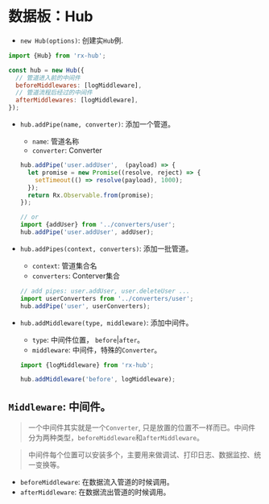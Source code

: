 # 数据板：Hub

- `new Hub(options)`: 创建实`Hub`例.

```js
import {Hub} from 'rx-hub';

const hub = new Hub({
  // 管道进入前的中间件
  beforeMiddlewares: [logMiddleware],
  // 管道流程后经过的中间件
  afterMiddlewares: [logMiddleware],
});
```

- `hub.addPipe(name, converter)`: 添加一个管道。

  - `name`: 管道名称
  - `converter`: Converter

  ```js
  hub.addPipe('user.addUser',  (payload) => {
    let promise = new Promise((resolve, reject) => {
      setTimeout(() => resolve(payload), 1000);
    });
    return Rx.Observable.from(promise);
  });

  // or
  import {addUser} from '../converters/user';
  hub.addPipe('user.addUser', addUser);
  ```

- `hub.addPipes(context, converters)`: 添加一批管道。

  - `context`: 管道集合名
  - `converters`: Conterver集合

  ```js
  // add pipes: user.addUser, user.deleteUser ...
  import userConverters from '../converters/user';
  hub.addPipe('user', userConverters);
  ```

- `hub.addMiddleware(type, middleware)`: 添加中间件。

  - `type`: 中间件位置， `before`|`after`。
  - `middleware`: 中间件，特殊的`Converter`。

  ```js
  import {logMiddleware} from 'rx-hub';

  hub.addMiddleware('before', logMiddleware);
  ```

## `Middleware`: 中间件。

> 一个中间件其实就是一个`Converter`, 只是放置的位置不一样而已。中间件分为两种类型，`beforeMiddleware`和`afterMiddleware`。

> 中间件每个位置可以安装多个，主要用来做调试、打印日志、数据监控、统一变换等。

- `beforeMiddleware`: 在数据流入管道的时候调用。
- `afterMiddleware`: 在数据流出管道的时候调用。
